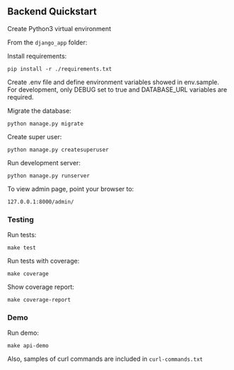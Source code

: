 ## Backend Quickstart

Create Python3 virtual environment


From the `django_app` folder:

Install requirements:

    pip install -r ./requirements.txt

Create .env file and define environment variables showed in env.sample.
For development, only DEBUG set to true and DATABASE_URL variables are required.

Migrate the database:

    python manage.py migrate

Create super user:

    python manage.py createsuperuser

Run development server:

    python manage.py runserver

To view admin page, point your browser to:

    127.0.0.1:8000/admin/


### Testing

Run tests:

    make test

Run tests with coverage:

    make coverage

Show coverage report:

    make coverage-report


### Demo

Run demo:

    make api-demo

Also, samples of curl commands are included in `curl-commands.txt`
